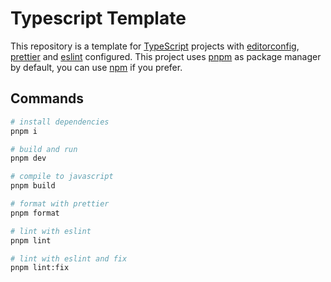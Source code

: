 # Typescript Template

This repository is a template for [TypeScript](https://www.typescriptlang.org/) projects with [editorconfig](https://editorconfig.org/), [prettier](https://prettier.io/) and [eslint](https://eslint.org/) configured. This project uses [pnpm](https://pnpm.io/) as package manager by default, you can use [npm](https://www.npmjs.com/) if you prefer.

## Commands

```bash
# install dependencies
pnpm i

# build and run
pnpm dev

# compile to javascript
pnpm build

# format with prettier
pnpm format

# lint with eslint
pnpm lint

# lint with eslint and fix
pnpm lint:fix
```
